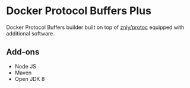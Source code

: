 # Docker Protocol Buffers Plus

Docker Protocol Buffers builder built on top of [znly/protoc](https://hub.docker.com/r/znly/protoc) equipped with additional software.

## Add-ons

* Node JS
* Maven
* Open JDK 8